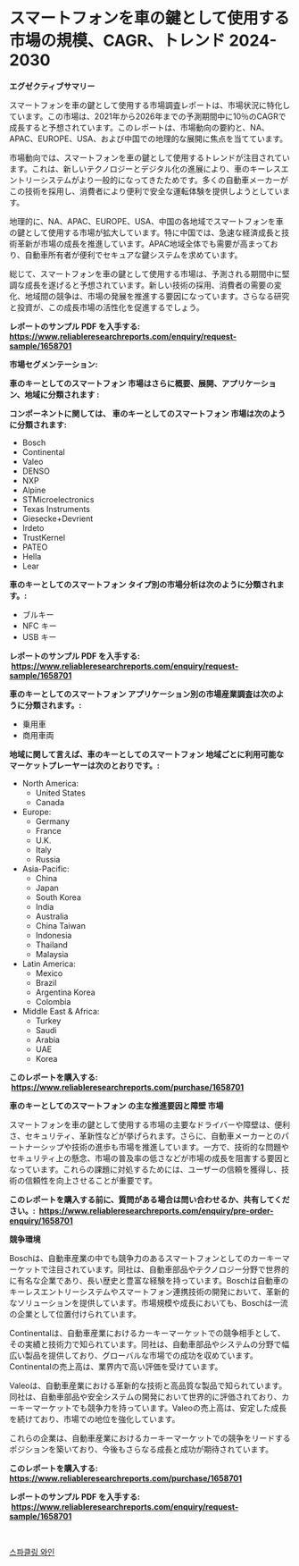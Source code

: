 <p><h1>スマートフォンを車の鍵として使用する市場の規模、CAGR、トレンド 2024-2030</h1></p><p><strong>エグゼクティブサマリー</strong></p>
<p><p>スマートフォンを車の鍵として使用する市場調査レポートは、市場状況に特化しています。この市場は、2021年から2026年までの予測期間中に10％のCAGRで成長すると予想されています。このレポートは、市場動向の要約と、NA、APAC、EUROPE、USA、および中国での地理的な展開に焦点を当てています。</p><p>市場動向では、スマートフォンを車の鍵として使用するトレンドが注目されています。これは、新しいテクノロジーとデジタル化の進展により、車のキーレスエントリーシステムがより一般的になってきたためです。多くの自動車メーカーがこの技術を採用し、消費者により便利で安全な運転体験を提供しようとしています。</p><p>地理的に、NA、APAC、EUROPE、USA、中国の各地域でスマートフォンを車の鍵として使用する市場が拡大しています。特に中国では、急速な経済成長と技術革新が市場の成長を推進しています。APAC地域全体でも需要が高まっており、自動車所有者が便利でセキュアな鍵システムを求めています。</p><p>総じて、スマートフォンを車の鍵として使用する市場は、予測される期間中に堅調な成長を遂げると予想されています。新しい技術の採用、消費者の需要の変化、地域間の競争は、市場の発展を推進する要因になっています。さらなる研究と投資が、この成長市場の活性化を促進するでしょう。</p></p>
<p><strong>レポートのサンプル PDF を入手する: <a href="https://www.reliableresearchreports.com/enquiry/request-sample/1658701">https://www.reliableresearchreports.com/enquiry/request-sample/1658701</a></strong></p>
<p><strong>市場セグメンテーション:</strong></p>
<p><strong> 車のキーとしてのスマートフォン 市場はさらに概要、展開、アプリケーション、地域に分類されます :</strong></p>
<p><strong>コンポーネントに関しては、 車のキーとしてのスマートフォン 市場は次のように分類されます: &nbsp;</strong></p>
<p><ul><li>Bosch</li><li>Continental</li><li>Valeo</li><li>DENSO</li><li>NXP</li><li>Alpine</li><li>STMicroelectronics</li><li>Texas Instruments</li><li>Giesecke+Devrient</li><li>Irdeto</li><li>TrustKernel</li><li>PATEO</li><li>Hella</li><li>Lear</li></ul></p>
<p><strong> 車のキーとしてのスマートフォン タイプ別の市場分析は次のように分類されます。:</strong></p>
<p><ul><li>ブルキー</li><li>NFC キー</li><li>USB キー</li></ul></p>
<p><strong>レポートのサンプル PDF を入手する: &nbsp;<a href="https://www.reliableresearchreports.com/enquiry/request-sample/1658701">https://www.reliableresearchreports.com/enquiry/request-sample/1658701</a></strong></p>
<p><strong> 車のキーとしてのスマートフォン アプリケーション別の市場産業調査は次のように分類されます。:</strong></p>
<p><ul><li>乗用車</li><li>商用車両</li></ul></p>
<p><strong>地域に関して言えば、車のキーとしてのスマートフォン 地域ごとに利用可能なマーケットプレーヤーは次のとおりです。:</strong></p>
<p><ul>
    <li>
        North America:
        <ul>
            <li>United States</li>
            <li>Canada</li>
        </ul>
    </li>
    <li>
        Europe:
        <ul>
            <li>Germany</li>
            <li>France</li>
            <li>U.K.</li>
            <li>Italy</li>
            <li>Russia</li>
        </ul>
    </li>
    <li>
        Asia-Pacific:
        <ul>
            <li>China</li>
            <li>Japan</li>
            <li>South Korea</li>
            <li>India</li>
            <li>Australia</li>
            <li>China Taiwan</li>
            <li>Indonesia</li>
            <li>Thailand</li>
            <li>Malaysia</li>
        </ul>
    </li>
    <li>
        Latin America:
        <ul>
            <li>Mexico</li>
            <li>Brazil</li>
            <li>Argentina Korea</li>
            <li>Colombia</li>
        </ul>
    </li>
    <li>
        Middle East & Africa:
        <ul>
            <li>Turkey</li>
            <li>Saudi</li>
            <li>Arabia</li>
            <li>UAE</li>
            <li>Korea</li>
        </ul>
    </li>
    </ul></p>
<p><strong>このレポートを購入する: &nbsp;<a href="https://www.reliableresearchreports.com/purchase/1658701">https://www.reliableresearchreports.com/purchase/1658701</a></strong></p>
<p><strong>車のキーとしてのスマートフォン の主な推進要因と障壁 市場</strong></p>
<p><p>スマートフォンを車の鍵として使用する市場の主要なドライバーや障壁は、便利さ、セキュリティ、革新性などが挙げられます。さらに、自動車メーカーとのパートナーシップや技術の進歩も市場を推進しています。一方で、技術的な問題やセキュリティ上の懸念、市場の普及率の低さなどが市場の成長を阻害する要因となっています。これらの課題に対処するためには、ユーザーの信頼を獲得し、技術の信頼性を向上させることが重要です。</p></p>
<p><strong>このレポートを購入する前に、質問がある場合は問い合わせるか、共有してください。:&nbsp; <a href="https://www.reliableresearchreports.com/enquiry/pre-order-enquiry/1658701">https://www.reliableresearchreports.com/enquiry/pre-order-enquiry/1658701</a></strong></p>
<p><strong>競争環境</strong></p>
<p><p>Boschは、自動車産業の中でも競争力のあるスマートフォンとしてのカーキーマーケットで注目されています。同社は、自動車部品やテクノロジー分野で世界的に有名な企業であり、長い歴史と豊富な経験を持っています。Boschは自動車のキーレスエントリーシステムやスマートフォン連携技術の開発において、革新的なソリューションを提供しています。市場規模や成長においても、Boschは一流の企業として位置付けられています。</p><p>Continentalは、自動車産業におけるカーキーマーケットでの競争相手として、その実績と技術力で知られています。同社は、自動車部品やシステムの分野で幅広い製品を提供しており、グローバルな市場での成功を収めています。Continentalの売上高は、業界内で高い評価を受けています。</p><p>Valeoは、自動車産業における革新的な技術と高品質な製品で知られています。同社は、自動車部品や安全システムの開発において世界的に評価されており、カーキーマーケットでも競争力を持っています。Valeoの売上高は、安定した成長を続けており、市場での地位を強化しています。</p><p>これらの企業は、自動車産業におけるカーキーマーケットでの競争をリードするポジションを築いており、今後もさらなる成長と成功が期待されています。</p></p>
<p><strong>このレポートを購入する: &nbsp; <a href="https://www.reliableresearchreports.com/purchase/1658701">https://www.reliableresearchreports.com/purchase/1658701</a></strong></p>
<p><strong>レポートのサンプル PDF を入手する: &nbsp;<a href="https://www.reliableresearchreports.com/enquiry/request-sample/1658701">https://www.reliableresearchreports.com/enquiry/request-sample/1658701</a></strong><strong></strong></p>
<p>&nbsp;</p>
<p><p><a href="https://medium.com/@bruiser75687/%EB%B0%9C%ED%9A%A8%EC%84%B1-%EC%99%80%EC%9D%B8-%EC%8B%9C%EC%9E%A5-%EA%B7%9C%EB%AA%A8-%EC%8B%9C%EC%9E%A5-%EC%A0%84%EB%A7%9D-%EB%B0%8F-%EC%8B%9C%EC%9E%A5-%EC%98%88%EC%B8%A1-2024%EB%85%84%EB%B6%80%ED%84%B0-2031%EB%85%84%EA%B9%8C%EC%A7%80-84a0a0e4bb64">스파클링 와인</a></p></p>